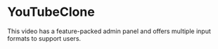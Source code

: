 # YouTubeClone
This video has a feature-packed admin panel and offers multiple input formats to support users.
